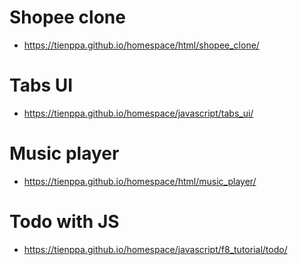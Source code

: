 # Shopee clone
- https://tienppa.github.io/homespace/html/shopee_clone/
# Tabs UI
- https://tienppa.github.io/homespace/javascript/tabs_ui/
# Music player
- https://tienppa.github.io/homespace/html/music_player/
# Todo with JS
- https://tienppa.github.io/homespace/javascript/f8_tutorial/todo/
